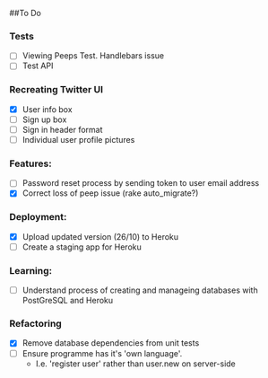 ##To Do

### Tests

- [ ] Viewing Peeps Test. Handlebars issue
- [ ] Test API

### Recreating Twitter UI

- [x] User info box
- [ ] Sign up box
- [ ] Sign in header format
- [ ] Individual user profile pictures

### Features:
- [ ] Password reset process by sending token to user email address
- [x] Correct loss of peep issue (rake auto_migrate?)

### Deployment:
- [x] Upload updated version (26/10) to Heroku
- [ ] Create a staging app for Heroku

### Learning:
- [ ] Understand process of creating and manageing databases with PostGreSQL and Heroku

### Refactoring
- [x] Remove database dependencies from unit tests
- [ ] Ensure programme has it's 'own language'.
	- I.e. 'register user' rather than user.new on server-side
